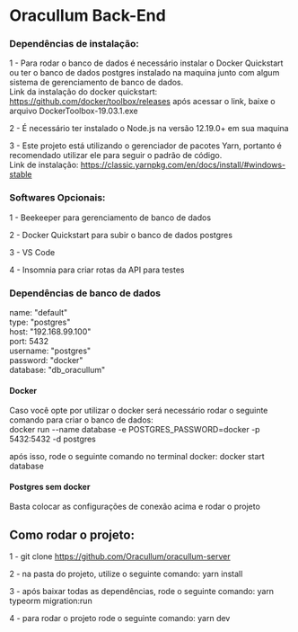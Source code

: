 # Oracullum Back-End

### Dependências de instalação: 

1 -  Para rodar o banco de dados é necessário instalar o Docker Quickstart ou ter o banco de dados postgres instalado na maquina junto com algum sistema de gerenciamento de banco de dados.</br>
Link da instalação do docker quickstart: https://github.com/docker/toolbox/releases
após acessar o link, baixe o arquivo DockerToolbox-19.03.1.exe

2 - É necessário ter instalado o Node.js na versão 12.19.0+ em sua maquina

3 - Este projeto está utilizando o gerenciador de pacotes Yarn, portanto é recomendado utilizar ele para seguir o padrão de código.</br>
Link de instalação: https://classic.yarnpkg.com/en/docs/install/#windows-stable

### Softwares Opcionais:

1 - Beekeeper para gerenciamento de banco de dados

2 - Docker Quickstart para subir o banco de dados postgres

3 - VS Code

4 - Insomnia para criar rotas da API para testes

### Dependências de banco de dados

name: "default"</br>
type: "postgres"</br>
host: "192.168.99.100"</br>
port: 5432</br>
username: "postgres"</br>
password: "docker"</br>
database: "db_oracullum"</br>

#### Docker

Caso você opte por utilizar o docker será necessário rodar o seguinte comando para criar o banco de dados: </br>
docker run --name database -e POSTGRES_PASSWORD=docker -p 5432:5432 -d postgres

após isso, rode o seguinte comando no terminal docker: docker start database

#### Postgres sem docker
Basta colocar as configurações de conexão acima e rodar o projeto

## Como rodar o projeto:

1 - git clone https://github.com/Oracullum/oracullum-server

2 - na pasta do projeto, utilize o seguinte comando: yarn install

3 - após baixar todas as dependências, rode o seguinte comando: yarn typeorm migration:run

4 - para rodar o projeto rode o seguinte comando: yarn dev


